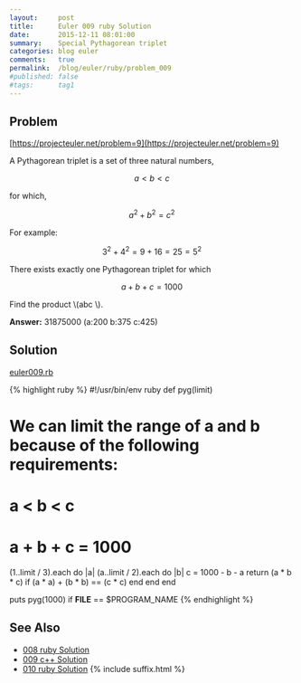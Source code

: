 ```yaml
---
layout:     post
title:      Euler 009 ruby Solution
date:       2015-12-11 08:01:00
summary:    Special Pythagorean triplet
categories: blog euler
comments:   true
permalink:  /blog/euler/ruby/problem_009
#published: false
#tags:      tag1
---
```


## Problem

[https://projecteuler.net/problem=9](https://projecteuler.net/problem=9)

A Pythagorean triplet is a set of three natural numbers,

$$a < b < c$$

for which,

$$a^2 + b^2 = c^2$$

For example:

$$3^2 + 4^2 = 9 + 16 = 25 = 5^2$$

There exists exactly one Pythagorean triplet for which

$$a + b + c = 1000$$

Find the product  \\(abc \\).

**Answer:** 31875000 (a:200 b:375 c:425)


## Solution

[euler009.rb](https://github.com/tvarley/euler/blob/master/ruby/lib/euler009.rb)


{% highlight ruby %}
#!/usr/bin/env ruby
def pyg(limit)
  # We can limit the range of a and b because of the following requirements:
  # a < b < c
  # a + b + c = 1000
  (1..limit / 3).each do |a|
    (a..limit / 2).each do |b|
      c = 1000 - b - a
      return (a * b * c) if (a * a) + (b * b) == (c * c)
    end
  end
end

puts pyg(1000) if __FILE__ == $PROGRAM_NAME
{% endhighlight %}

## See Also
* [008 ruby Solution]({{site.baseurl}}/blog/euler/ruby/problem_008)
* [009 c++ Solution]({{site.baseurl}}/blog/euler/cpp/problem_009)
* [010 ruby Solution]({{site.baseurl}}/blog/euler/ruby/problem_010)
{% include suffix.html %}
